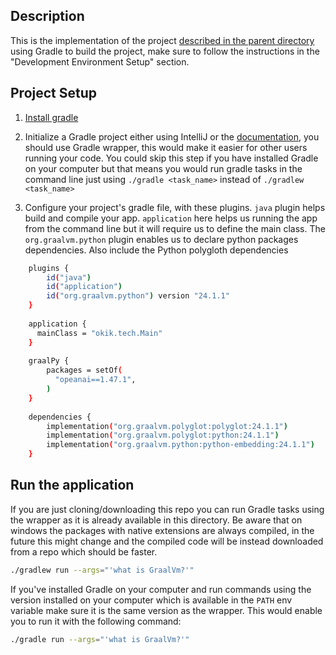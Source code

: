 ## Description
This is the implementation of the project [described in the parent directory](../README.md) using Gradle to build the project, make sure
to follow the instructions in the "Development Environment Setup" section.

## Project Setup

1. [Install gradle](https://gradle.org/install/)


2. Initialize a Gradle project either using IntelliJ or the [documentation](https://docs.gradle.org/current/userguide/part1_gradle_init.html),
you should use Gradle wrapper, this would make it easier for other users running your code. You could skip this step if you
have installed Gradle on your computer but that means you would run gradle tasks in the command line just using `./gradle <task_name>`
instead of `./gradlew <task_name>`


3. Configure your project's gradle file, with these plugins. `java` plugin helps build and compile your app. `application` here 
helps us running the app from the command line but it will require us to define the main class. The `org.graalvm.python` plugin
enables us to declare python packages dependencies. Also include the Python polygloth dependencies

```bash
    plugins {
        id("java")
        id("application")
        id("org.graalvm.python") version "24.1.1"
    }
    
    application {
      mainClass = "okik.tech.Main"
    }
    
    graalPy {
        packages = setOf(
          "opeanai==1.47.1",
        )
    }
    
    dependencies {
        implementation("org.graalvm.polyglot:polyglot:24.1.1")
        implementation("org.graalvm.polyglot:python:24.1.1")
        implementation("org.graalvm.python:python-embedding:24.1.1")
    }
```

## Run the application
If you are just cloning/downloading this repo you can run Gradle tasks using the wrapper as it
is already available in this directory. Be aware that on windows the packages with native extensions are always compiled, in the future this might change and
the compiled code will be instead downloaded from a repo which should be faster.

```bash
./gradlew run --args="'what is GraalVm?'"
```

If you've installed Gradle on your computer and run commands using the version installed on your computer
which is available in the `PATH` env variable make sure it is the same version as the wrapper. This would enable 
you to run it with the following command:

```bash
./gradle run --args="'what is GraalVm?'"
```